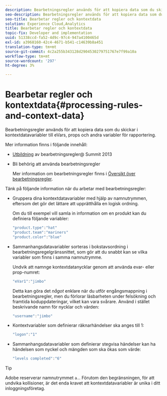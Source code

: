```yaml
---
description: Bearbetningsregler används för att kopiera data som du skickar i kontextdatavariabler till eVars, props och andra variabler för rapportering.
seo-description: Bearbetningsregler används för att kopiera data som du skickar i kontextdatavariabler till eVars, props och andra variabler för rapportering.
seo-title: Bearbetar regler och kontextdata
solution: Experience Cloud,Analytics
title: Bearbetar regler och kontextdata
topic-fix: Developer and implementation
uuid: 51338ccd-fa52-4d9c-97c4-947a4100465d
exl-id: a3968160-42c4-4671-b541-c14639b8a451
translation-type: tm+mt
source-git-commit: 4c2a255b343128d2904530279751767e7f99a10a
workflow-type: tm+mt
source-wordcount: '297'
ht-degree: 3%

---
```


# Bearbetar regler och kontextdata{#processing-rules-and-context-data}

Bearbetningsregler används för att kopiera data som du skickar i kontextdatavariabler till eVars, props och andra variabler för rapportering.

Mer information finns i följande innehåll:

* [Utbildning](https://tv.adobe.com/embed/1181/16506/)  av bearbetningsregler@ Summit 2013
* Bli behörig att använda bearbetningsregler

   Mer information om bearbetningsregler finns i [Översikt över bearbetningsregler](https://docs.adobe.com/content/help/en/analytics/admin/admin-tools/processing-rules/processing-rules.html).

Tänk på följande information när du arbetar med bearbetningsregler:

* Gruppera dina kontextdatavariabler med hjälp av namnutrymmen, eftersom det gör det lättare att upprätthålla en logisk ordning.

   Om du till exempel vill samla in information om en produkt kan du definiera följande variabler:

   ```js
   "product.type":"hat" 
   "product.team":"mariners" 
   "product.color":"blue"
   ```

* Sammanhangsdatavariabler sorteras i bokstavsordning i bearbetningsregelgränssnittet, som gör att du snabbt kan se vilka variabler som finns i samma namnutrymme.

   Undvik att namnge kontextdatanycklar genom att använda evar- eller prop-numret:

   ```js
   "eVar1":"jimbo"
   ```

   Detta kan göra det *något* enklare när du utför engångsmappning i bearbetningsregler, men du förlorar läsbarheten under felsökning och framtida koduppdateringar, vilket kan vara svårare. Använd i stället beskrivande namn för nycklar och värden:

   ```js
   "username":"jimbo"
   ```

* Kontextvariabler som definierar räknarhändelser ska anges till 1:

   ```js
   "logon":"1"
   ```

* Sammanhangsdatavariabler som definierar stegvisa händelser kan ha händelsen som nyckel och mängden som ska ökas som värde:

   ```js
   "levels completed":"6"
   ```

>[!TIP]
>
>Adobe reserverar namnutrymmet `a.`. Förutom den begränsningen, för att undvika kollisioner, är det enda kravet att kontextdatavariabler är unika i ditt inloggningsföretag.
